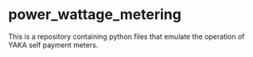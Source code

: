 # power_wattage_metering
This is a repository containing python files that emulate the operation of YAKA self payment meters.
